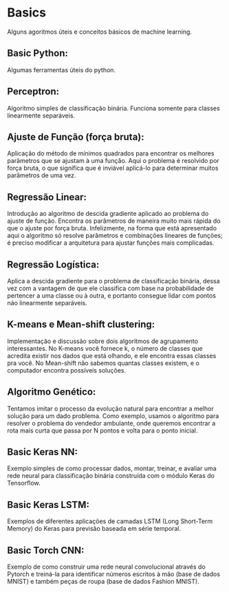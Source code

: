# Basics
Alguns agoritmos úteis e conceitos básicos de machine learning.

## Basic Python:
Algumas ferramentas úteis do python.


## Perceptron:
Algoritmo simples de classificação binária. Funciona somente para classes linearmente separáveis.


## Ajuste de Função (força bruta):
Aplicação do método de mínimos quadrados para encontrar os melhores parâmetros que se ajustam à uma função. Aqui o problema é resolvido por força bruta, o que significa que é inviável aplicá-lo para determinar muitos parâmetros de uma vez.


## Regressão Linear:
Introdução ao algoritmo de descida gradiente aplicado ao problema do ajuste de função. Encontra os parâmetros de maneira muito mais rápida do que o ajuste por força bruta. Infelizmente, na forma que está apresentado aqui o algoritmo só resolve parâmetros e combinações lineares de funções; é preciso modificar a arquitetura para ajustar funções mais complicadas.


## Regressão Logística:
Aplica a descida gradiente para o problema de classificação binária, dessa vez com a vantagem de que ele classifica com base na probabilidade de pertencer a uma classe ou à  outra, e portanto consegue lidar com pontos náo linearmente separáveis.


## K-means e Mean-shift clustering:
Implementação e discussão sobre dois algoritmos de agrupamento interessantes. No K-means você fornece  k, o número de classes que acredita existir nos dados que está olhando, e ele encontra essas classes pra você. No Mean-shift não sabemos quantas classes existem, e o computador encontra possíveis soluções.


## Algoritmo Genético:
Tentamos imitar o processo da evolução natural para encontrar a melhor solução para um dado problema. Como exemplo, usamos o algoritmo para resolver o problema do vendedor ambulante, onde queremos encontrar a rota mais curta que passa por N pontos e volta para o ponto inicial.


## Basic Keras NN:
Exemplo simples de como processar dados, montar, treinar, e avaliar uma rede neural para classificação binária construída com o módulo Keras do Tensorflow.


## Basic Keras LSTM:
Exemplos de diferentes aplicações de camadas LSTM (Long Short-Term Memory) do Keras para previsão baseada em série temporal.


## Basic Torch CNN:
Exemplo de como construir uma rede neural convolucional através do Pytorch e treiná-la para identificar números escritos à mão (base de dados MNIST) e também peças de roupa (base de dados Fashion MNIST).

